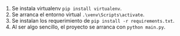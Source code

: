 1. Se instala virtualenv `pip install virtualenv`.
2. Se arranca el entorno virtual `.\venv\Scripts\activate`.
3. Se instalan los requerimiento de `pip install -r requirements.txt`.
4. Al ser algo sencillo, el proyecto se arranca con `python main.py`.
